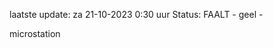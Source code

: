 laatste update: 
za 21-10-2023  0:30   uur 
Status: FAALT - geel - 
<div class="service Y">microstation</div>